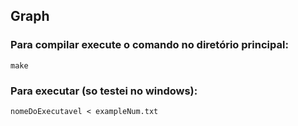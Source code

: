 ## Graph

### Para compilar execute o comando no diretório principal: 
```
make
```
### Para executar (so testei no windows):
```
nomeDoExecutavel < exampleNum.txt
```
